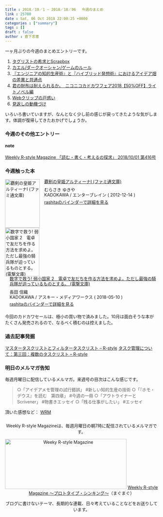 ```yaml
---
title : 2018／10／1 ~ 2018／10／06 　今週のまとめ
link : 25780
date : Sat, 06 Oct 2018 22:00:25 +0000
categories : ["summary"]
tags : []
draft : false
author : 倉下忠憲
---
```


一ヶ月ぶりの今週のまとめエントリーです。
 
<ol>

<li><a href="https://rashita.net/blog/?p=25742">タグリストの希求とScrapbox</a></li>
<li><a href="https://rashita.net/blog/?p=25749">カエル/ダークオーシャン/ゲームのルール</a></li>
<li><a href="https://rashita.net/blog/?p=25755">『エンジニアの知的生産術』と『ハイブリッド発想術』におけるアイデア畑の差異と共通点</a></li>
<li><a href="https://rashita.net/blog/?p=25761">君の財布は耐えられるか。　ニコニコカドカワフェア2018【50%OFF】ライトノベル編</a></li>
<li><a href="https://rashita.net/blog/?p=25765">Webクリップの戸惑い</a></li>
<li><a href="https://rashita.net/blog/?p=25770">見返しの動機づけ</a></li>
</ol>


いろいろ書いていますが、なんとなく少し前の感じが戻ってきたような気がします。体調が復帰してきたおかげでしょうか。

<h3>今週のその他エントリー</h3>

<H4>note</H4>

<a href="https://note.mu/rashita/n/ne046535e8d3e">Weekly R-style Magazine 「読む・書く・考えるの探求」 2018/10/01 第416号</a>

<H3>今週触った本</H3>

<div class="mm-middle" style="margin-bottom:0px;"><div class="mm-image" style="float:left;"><a href="http://www.amazon.co.jp/exec/obidos/ASIN/B00CJ5NMV8/rashita1000-22/ref=nosim" target="_blank"><img src="https://images-fe.ssl-images-amazon.com/images/I/6198hluSmPL._SL160_.jpg" alt="覇剣の皇姫アルティーナI (ファミ通文庫)" title="覇剣の皇姫アルティーナI (ファミ通文庫)" width="114" height="160" border="0" /></a></div><div class="mm-content" style="float:left;margin-left:15px;line-height:120%"><div class="mm-title" style="line-height:120%"><a href="http://www.amazon.co.jp/exec/obidos/ASIN/B00CJ5NMV8/rashita1000-22/ref=nosim" target="_blank">覇剣の皇姫アルティーナI (ファミ通文庫)</a></div><div class="mm-detail" style="margin-top:10px;">むらさき ゆきや<br />KADOKAWA / エンターブレイン ( 2012-12-14 )<br /><div style="margin:7px 0px"><a href="http://mediamarker.net/u/rashita/?asin=B00CJ5NMV8" target="_blank">rashitaのバインダーで詳細を見る</a></div></div></div><div style="clear:left"></div></div>

<div class="mm-middle" style="margin-bottom:0px;"><div class="mm-image" style="float:left;"><a href="http://www.amazon.co.jp/exec/obidos/ASIN/B07BYMKHHY/rashita1000-22/ref=nosim" target="_blank"><img src="https://images-fe.ssl-images-amazon.com/images/I/51WJxv1LXKL._SL160_.jpg" alt="数字で救う! 弱小国家 2　電卓で友だちを作る方法を求めよ。ただし最強の騎兵隊が迫っているものとする。 (電撃文庫)" title="数字で救う! 弱小国家 2　電卓で友だちを作る方法を求めよ。ただし最強の騎兵隊が迫っているものとする。 (電撃文庫)" width="113" height="160" border="0" /></a></div><div class="mm-content" style="float:left;margin-left:15px;line-height:120%"><div class="mm-title" style="line-height:120%"><a href="http://www.amazon.co.jp/exec/obidos/ASIN/B07BYMKHHY/rashita1000-22/ref=nosim" target="_blank">数字で救う! 弱小国家 2　電卓で友だちを作る方法を求めよ。ただし最強の騎兵隊が迫っているものとする。 (電撃文庫)</a></div><div class="mm-detail" style="margin-top:10px;">長田 信織<br />KADOKAWA / アスキー・メディアワークス ( 2018-05-10 )<br /><div style="margin:7px 0px"><a href="http://mediamarker.net/u/rashita/?asin=B07BYMKHHY" target="_blank">rashitaのバインダーで詳細を見る</a></div></div></div><div style="clear:left"></div></div>

今回のカドカワセールは、極小の買い物で済みました。10月は面白そうな本がたくさん発売されるので、なるべく積むのは控えました。

<h3>過去記事発掘</h3>

<a href="https://rashita.net/blog/?p=3277">マスタータスクリストとフィルタータスクリスト – R-style</a>
<a href="https://rashita.net/blog/?p=2984">タスク管理について：第三回：複数のタスクリスト – R-style</a>

<h3>明日のメルマガ告知</h3>

毎週月曜日に配信しているメルマガ。来週号の目次はこんな感じです。

<blockquote>
○「アイデアメモ管理の試行錯誤」 #新しい知的生産の技術
○「『ホモ・デウス』を読む　第四章」 #今週の一冊
○「アウトライナーとScrivener」 #物書きエッセイ
○「残る仕事がしたい」 #エッセイ
</blockquote>


頂いた感想など：
<a class="twitter-timeline"  href="https://twitter.com/rashita2/timelines/427262290753097729"  data-widget-id="427265271171010561">WRM</a>
    <script>!function(d,s,id){var js,fjs=d.getElementsByTagName(s)[0],p=/^http:/.test(d.location)?'http':'https';if(!d.getElementById(id)){js=d.createElement(s);js.id=id;js.src=p+"://platform.twitter.com/widgets.js";fjs.parentNode.insertBefore(js,fjs);}}(document,"script","twitter-wjs");</script>


<div style="text-align:center;margin-top:25px;">
Weekly R-style Magazineは、毎週月曜日の朝7時に配信されているメルマガです。

<a href="http://www.mag2.com/m/0001185133.html" target="_blank"><img src="https://rashita.net/blog/wp-content/uploads/2010/09/mmbanner.jpg" alt="Weeky R-style Magazine" width="400" height="165" class="alignnone size-full wp-image-12201" /></a>
<a href="http://www.mag2.com/m/0001185133.html" target="_blank">Weekly R-style Magazine ～プロトタイプ・シンキング～</a>（まぐまぐ）

ブログに書けないテーマ、長期的な連載、日々考えていることなどをお送りしています。
</div> 